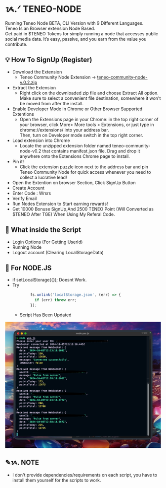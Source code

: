# ᝰ.ᐟ TENEO-NODE

Running Teneo Node BETA, CLI Version with 9 Different Languages. <br>
Teneo Is an Browser extension Node Based. <br>
Get paid in $TENEO Tokens for simply running a node that accesses public social media data. It’s easy, passive, and you earn from the value you contribute.

## 💡 How To SignUp (Register)

- Download the Extension
   - Teneo Community Node Extension -> [ teneo-community-node-v.0.2.zip ](https://teneo.pro/community-node#:~:text=Download%20extension%20as%20zip%20file%20teneo%2Dcommunity%2Dnode%2Dv.0.2.zip)
- Extract the Extension
   - Right click on the downloaded zip file and choose Extract All option. Make sure to select a convenient file destination, somewhere it won't be moved from after the install.
- Enable Developer Mode in Chrome or Other Browser Supported Extentions
   - Open the Extensions page in your Chrome: in the top right corner of your browser, click More> More tools > Extensions, or just type in chrome://extensions/ into your address bar. <br>
     Then, turn on     Developer mode switch in the top right corner.
- Load extension into Chrome
   - Locate the unzipped extension folder named teneo-community-node-v0.2 that contains manifest.json file. Drag and drop it anywhere onto the Extensions Chrome page to install.
- Pin it!
   - Click the extension puzzle icon next to the address bar and pin Teneo Community Node for quick access whenever you need to collect a lucrative lead!
- Open the Extention on browser Section, Click SignUp Button
- Create Account
- Enter Code : Wrsrs
- Verify Email
- Run Nodes Extension to Start earning rewards!
- Get 10000 Bonuse SignUp,And 2500 TENEO Point (Will Converted as $TENEO After TGE) When Using My Referal Code.

## 📎 What inside the Script

- Login Options (For Getting UserId)
- Running Node
- Logout account (Clearing LocalStorageData)

## 📌  For NODE.JS
- if setLocalStorage({}); Doesnt Work.
- Try
  ```JavaScript
          fs.unlink('localStorage.json', (err) => {
            if (err) throw err;
          });
  ```
  - Script Has Been Updated
<img src="/Asset/Screenshot 2024-10-05 at 20.08.20.png" width=600>

## ✎ᝰ. NOTE 
- I don't provide dependencies/requirements on each script, you have to install them yourself for the scripts to work.
